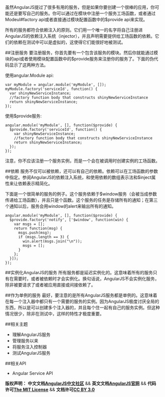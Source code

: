 虽然AngularJS提过了很多有用的服务，但是如果你要创建一个很棒的应用，你可能还是要写自己的服务。你可以通过在模块中注册一个服务工场函数，或者通过Modeul#factory api或者直接通过模块配置函数中的$provide api来实现。

所有的服务都符合依赖注入的原则。它们用一个唯一的名字将自己注册进AngularJS的依赖注入系统（injector），并且声明需要提供给工场函数的依赖。它们的依赖在测试中可以是虚拟的，这使得它们能很好地被测试。

##注册服务
要注册服务，你首先要有一个包含该服务的模块。然后你就能通过模块的api或者使用模块配置函数中的$provide服务来注册你的服务了。下面的伪代码显示了这两种方法。

使用angular.Module api:

	var myModule = angular.module('myModule', []);
	myModule.factory('serviceId', function() {
	  var shinyNewServiceInstance;
	  //factory function body that constructs shinyNewServiceInstance
	  return shinyNewServiceInstance;
	});

使用$provide服务:

	angular.module('myModule', [], function($provide) {
	  $provide.factory('serviceId', function() {
	    var shinyNewServiceInstance;
	    //factory function body that constructs shinyNewServiceInstance
	    return shinyNewServiceInstance;
	  });
	});

注意，你不应该注册一个服务实例，而是一个会在被调用时创建实例的工场函数。

##依赖
服务不仅可以被依赖，还可以有自己的依赖。依赖可以在工场函数的参数中指定。参阅AngularJS的依赖注入系统，和使用依赖的数组表示法和$inject属性来让依赖表示精简化。

下面是一个很简单的服务的例子。这个服务依赖于$window服务（会被当成参数传递给工场函数），并且只是个函数。这个服务的任务是存储所有的通知；在第三个通知以后，服务会用window的alert来输出所有的通知。

	angular.module('myModule', [], function($provide) {
	  $provide.factory('notify', ['$window', function(win) {
	    var msgs = [];
	    return function(msg) {
	      msgs.push(msg);
	      if (msgs.length == 3) {
	        win.alert(msgs.join("\n"));
	        msgs = [];
	      }
	    };
	  }]);
	});


##实例化AngularJS的服务
所有服务都是延迟实例化的。这意味着所有的服务只有在需要时，或者被依赖时才会实例化。换句话说，AngularJS不会实例化服务，除非被要请求了或者被应用直接或间接依赖了。

##作为单例的服务
最好，要注意的是所有AngularJS服务都是单例的。这意味着在每一个注入器中都只有一个需要的服务的实例。因为AngularJS极度讨厌全局的东西，所以是可以创建多个注入器的，并且每个住一起有自己的服务实例。但这种情况很少，除非在测试中，这样的特性才极度重要。

##相关主题
*  理解AngularJS服务
*  管理服务以来
*  将服务注入控制器
*  测试AngularJS服务

##相关API
*  Angular Service API


<span class="doc-copyright">**版权声明：** **中文文档[AngularJS中文社区][]** && **英文文档[AngularJS官网][]** && **代码许可[The MIT License][]** && **文档许可[CC BY 3.0][]**</span>

 [AngularJS中文社区]: http://angularjs.cn/
 [AngularJS官网]: http://angularjs.org/
 [The MIT License]: http://baike.baidu.com/view/3159946.htm
 [CC BY 3.0]: http://creativecommons.org/licenses/by/3.0/deed.zh